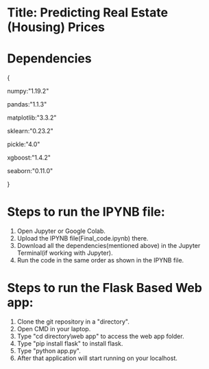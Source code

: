 # Title: Predicting Real Estate (Housing) Prices
<!--
Team Members:
1.	Karthik Goel-19BCE2002
2.	Saransh Dabas-19BCE0966
3.	Geethika Atthi-19BCE2225
4.	Parth Maitrey-19BCT0188
-->


# Dependencies 
{

numpy:"1.19.2"

pandas:"1.1.3"

matplotlib:"3.3.2"

sklearn:"0.23.2"

pickle:"4.0"

xgboost:"1.4.2"

seaborn:"0.11.0"

}



# Steps to run the IPYNB file:
1. Open Jupyter or Google Colab.
2. Upload the IPYNB file(Final_code.ipynb) there.
3. Download all the dependencies(mentioned above) in the Jupyter Terminal(if working with Jupyter).
4. Run the code in the same order as shown in the IPYNB file.

# Steps to run the Flask Based Web app:
1. Clone the git repository in a "directory".
2. Open CMD in your laptop.
3. Type "cd directory\web app" to access the web app folder. 
4. Type "pip install flask" to install flask.
5. Type "python app.py".
6. After that application will start running on your localhost.

